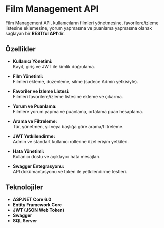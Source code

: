 # Film Management API

Film Management API, kullanıcıların filmleri yönetmesine, favorilere/izleme listesine eklemesine, yorum yapmasına ve puanlama yapmasına olanak sağlayan bir **RESTful API**'dir.

## Özellikler

- **Kullanıcı Yönetimi:**  
  Kayıt, giriş ve JWT ile kimlik doğrulama.
  
- **Film Yönetimi:**  
  Filmleri ekleme, düzenleme, silme (sadece Admin yetkisiyle).
  
- **Favoriler ve İzleme Listesi:**  
  Filmleri favorilere/izleme listesine ekleme ve çıkarma.
  
- **Yorum ve Puanlama:**  
  Filmlere yorum yapma ve puanlama, ortalama puan hesaplama.
  
- **Arama ve Filtreleme:**  
  Tür, yönetmen, yıl veya başlığa göre arama/filtreleme.
  
- **JWT Yetkilendirme:**  
  Admin ve standart kullanıcı rollerine özel erişim yetkileri.
  
- **Hata Yönetimi:**  
  Kullanıcı dostu ve açıklayıcı hata mesajları.
  
- **Swagger Entegrasyonu:**  
  API dokümantasyonu ve token ile yetkilendirme testleri.

## Teknolojiler

- **ASP.NET Core 6.0**  
- **Entity Framework Core**  
- **JWT (JSON Web Token)**  
- **Swagger**  
- **SQL Server**
